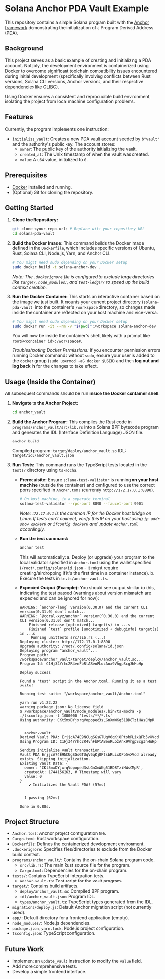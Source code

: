 # Solana Anchor PDA Vault Example

This repository contains a simple Solana program built with the [Anchor framework](https://www.anchor-lang.com/) demonstrating the initialization of a Program Derived Address (PDA).

## Background

This project serves as a basic example of creating and initializing a PDA account. Notably, the development environment is containerized using Docker to overcome significant toolchain compatibility issues encountered during initial development (specifically involving conflicts between Rust versions, Solana CLI versions, Anchor versions, and their respective dependencies like GLIBC).

Using Docker ensures a consistent and reproducible build environment, isolating the project from local machine configuration problems.

## Features

Currently, the program implements one instruction:

*   `initialize_vault`: Creates a new PDA vault account seeded by `b"vault"` and the authority's public key. The account stores:
    *   `owner`: The public key of the authority initializing the vault.
    *   `created_at`: The Unix timestamp of when the vault was created.
    *   `value`: A `u64` value, initialized to `0`.

## Prerequisites

*   [Docker](https://docs.docker.com/get-docker/) installed and running.
*   (Optional) Git for cloning the repository.

## Getting Started

1.  **Clone the Repository:**
    ```bash
    git clone <your-repo-url> # Replace with your repository URL
    cd solana-pda-vault
    ```

2.  **Build the Docker Image:**
    This command builds the Docker image defined in the `Dockerfile`, which includes specific versions of Ubuntu, Rust, Solana CLI, Node.js, Yarn, and Anchor CLI.
    ```bash
    # You might need sudo depending on your Docker setup
    sudo docker build -t solana-anchor-dev .
    ```
    *Note: The `.dockerignore` file is configured to exclude large directories like `target/`, `node_modules/`, and `test-ledger/` to speed up the build context creation.* 

3.  **Run the Docker Container:**
    This starts an interactive container based on the image we just built. It mounts your current project directory (`solana-pda-vault`) into the container's `/workspace` directory, so changes made inside the container are reflected on your host machine and vice-versa.
    ```bash
    # You might need sudo depending on your Docker setup
    sudo docker run -it --rm -v "$(pwd)":/workspace solana-anchor-dev
    ```
    You will now be inside the container's shell, likely with a prompt like `root@<container_id>:/workspace#`.

    *Troubleshooting Docker Permissions:* If you encounter permission errors running Docker commands without `sudo`, ensure your user is added to the `docker` group (`sudo usermod -aG docker $USER`) and then **log out and log back in** for the changes to take effect.

## Usage (Inside the Container)

All subsequent commands should be run **inside the Docker container shell**.

1.  **Navigate to the Anchor Project:**
    ```bash
    cd anchor_vault
    ```

2.  **Build the Anchor Program:**
    This compiles the Rust code in `programs/anchor_vault/src/lib.rs` into a Solana BPF bytecode program and generates the IDL (Interface Definition Language) JSON file.
    ```bash
    anchor build
    ```
    Compiled program: `target/deploy/anchor_vault.so`
    IDL: `target/idl/anchor_vault.json`

3.  **Run Tests:**
    This command runs the TypeScript tests located in the `tests/` directory using `ts-mocha`.

    *   **Prerequisite:** Ensure `solana-test-validator` is running **on your host machine** (outside the container) and configured to use the correct ports specified in `Anchor.toml` (currently `http://172.17.0.1:8890`).
        ```bash
        # On host machine, in a separate terminal
        solana-test-validator --rpc-port 8890 --faucet-port 9901
        ```
        *Note: `172.17.0.1` is the common IP for the Docker host bridge on Linux. If tests can't connect, verify this IP on your host using `ip addr show docker0` or `ifconfig docker0` and update `Anchor.toml` accordingly.* 

    *   **Run the test command:**
        ```bash
        anchor test
        ```
        This will automatically:
        a. Deploy (or upgrade) your program to the local validator specified in `Anchor.toml` using the wallet specified (`/root/.config/solana/id.json` - it might require creating/airdropping if it's the first time in a container instance).
        b. Execute the tests in `tests/anchor-vault.ts`.

    *   **Expected Output (Example):** You should see output similar to this, indicating the test passed (warnings about version mismatch are expected and can be ignored for now):
        ```text
        WARNING: `anchor-lang` version(0.30.0) and the current CLI version(0.31.0) don't match...
        WARNING: `@coral-xyz/anchor` version(^0.30.0) and the current CLI version(0.31.0) don't match...
            Finished release [optimized] target(s) in ...s
            Finished `test` profile [unoptimized + debuginfo] target(s) in ...s
             Running unittests src/lib.rs (...)
        Deploying cluster: http://172.17.0.1:8890
        Upgrade authority: /root/.config/solana/id.json
        Deploying program "anchor_vault"...
        Program path: /workspace/anchor_vault/target/deploy/anchor_vault.so...
        Program Id: C1Hj34Yrhc2R4vnFbRtABeoRLozAnx9VhgpScg3hHuHp

        Deploy success

        Found a 'test' script in the Anchor.toml. Running it as a test suite!

        Running test suite: "/workspace/anchor_vault/Anchor.toml"

        yarn run v1.22.22
        warning package.json: No license field
        $ /workspace/anchor_vault/node_modules/.bin/ts-mocha -p ./tsconfig.json -t 1000000 'tests/**/*.ts'
        Using authority: CKt5mxDYjxrqVopoped3sLGnXmWKg51BD8TziHWsCMpR


          anchor-vault
        Derived Vault PDA: ErjjcA74E9NCUgSGsGTUqV6qKj8PtsbRLixQFb5vXVcd
        Using Program ID: C1Hj34Yrhc2R4vnFbRtABeoRLozAnx9VhgpScg3hHuHp

        Sending initialize_vault transaction...
        Vault PDA ErjjcA74E9NCUgSGsGTUqV6qKj8PtsbRLixQFb5vXVcd already exists. Skipping initialization.
        Existing Vault Data: {
          owner: 'CKt5mxDYjxrqVopoped3sLGnXmWKg51BD8TziHWsCMpR',
          createdAt: 1744156263, # Timestamp will vary
          value: 0
        }
            ✔ Initializes the Vault PDA! (57ms)


          1 passing (62ms)

        Done in 0.88s.
        ```

## Project Structure

*   `Anchor.toml`: Anchor project configuration file.
*   `Cargo.toml`: Rust workspace configuration.
*   `Dockerfile`: Defines the containerized development environment.
*   `.dockerignore`: Specifies files/directories to exclude from the Docker build context.
*   `programs/anchor_vault/`: Contains the on-chain Solana program code.
    *   `src/lib.rs`: The main Rust source file for the program.
    *   `Cargo.toml`: Dependencies for the on-chain program.
*   `tests/`: Contains TypeScript integration tests.
    *   `anchor-vault.ts`: Test script for the vault program.
*   `target/`: Contains build artifacts.
    *   `deploy/anchor_vault.so`: Compiled BPF program.
    *   `idl/anchor_vault.json`: Program IDL.
    *   `types/anchor_vault.ts`: TypeScript types generated from the IDL.
*   `migrations/deploy.js`: Default Anchor migration script (not currently used).
*   `app/`: Default directory for a frontend application (empty).
*   `node_modules/`: Node.js dependencies.
*   `package.json`, `yarn.lock`: Node.js project configuration.
*   `tsconfig.json`: TypeScript configuration.

## Future Work

*   Implement an `update_vault` instruction to modify the `value` field.
*   Add more comprehensive tests.
*   Develop a simple frontend interface. 